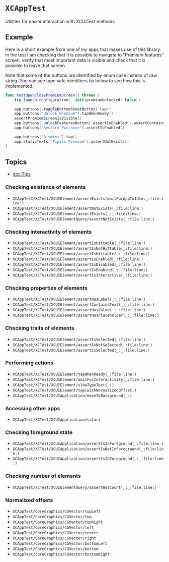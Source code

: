 # ``XCAppTest``

Utilities for easier interaction with XCUITest methods

## Example

Here is a short example from one of my apps that makes use of this library. In the test I am checking that it is possible to navigate to "Premium features" screen, verify that most important data is visible and check that it is possible to leave that screen.

Note that some of the buttons are identified by enum case instead of raw string. You can see type safe identifiers tip below to see how this is implemented.

```swift
func testOpenClosePremiumScreen() throws {
    try launch(configuration: .init(premiumUnlocked: false))

    app.buttons[.toggleBottomSheetButton].tap()
    app.buttons["Unlock Premium"].tapWhenReady()
    assertPremiumScreenIsVisible()
    app.buttons[.unlockFeaturesButton].assertIsEnabled().assertContainsText("Lifetime access")
    app.buttons["Restore Purchase"].assertIsEnabled()

    app.buttons["Dismiss"].tap()
    app.staticTexts["Pipilo Premium"].assertNotExists()
}
```

## Topics

- <doc:Tips>

### Checking existence of elements

- ``XCAppTest/XCTest/XCUIElement/assertExists(waitForAppToIdle:_:file:line:)``
- ``XCAppTest/XCTest/XCUIElement/assertNotExists(_:file:line:)``
- ``XCAppTest/XCTest/XCUIElement/assertExists(_:_:file:line:)``
- ``XCAppTest/XCTest/XCUIElementQuery/assertNotExists(_:file:line:)``

### Checking interactivity of elements

- ``XCAppTest/XCTest/XCUIElement/assertIsHittable(_:file:line:)``
- ``XCAppTest/XCTest/XCUIElement/assertIsNotHittable(_:file:line:)``
- ``XCAppTest/XCTest/XCUIElement/assertIsHittable(_:_:file:line:)``
- ``XCAppTest/XCTest/XCUIElement/assertIsEnabled(_:file:line:)``
- ``XCAppTest/XCTest/XCUIElement/assertIsDisabled(_:file:line:)``
- ``XCAppTest/XCTest/XCUIElement/assertIsEnabled(_:_:file:line:)``
- ``XCAppTest/XCTest/XCUIElement/assertIsInteractive(_:file:line:)``

### Checking properties of elements

- ``XCAppTest/XCTest/XCUIElement/assertHasLabel(_:_:file:line:)``
- ``XCAppTest/XCTest/XCUIElement/assertContainsText(_:_:file:line:)``
- ``XCAppTest/XCTest/XCUIElement/assertHasValue(_:_:file:line:)``
- ``XCAppTest/XCTest/XCUIElement/assertHasPlaceholder(_:_:file:line:)``

### Checking traits of elements

- ``XCAppTest/XCTest/XCUIElement/assertIsSelected(_:file:line:)``
- ``XCAppTest/XCTest/XCUIElement/assertIsNotSelected(_:file:line:)``
- ``XCAppTest/XCTest/XCUIElement/assertIsSelected(_:_:file:line:)``

### Performing actions

- ``XCAppTest/XCTest/XCUIElement/tapWhenReady(_:file:line:)``
- ``XCAppTest/XCTest/XCUIElement/waitForInteractivity(_:file:line:)``
- ``XCAppTest/XCTest/XCUIElement/slowTypeText(_:)``
- ``XCAppTest/XCTest/XCUIElement/tap(withNormalizedOffset:)``
- ``XCAppTest/XCTest/XCUIApplication/moveToBackground(_:)``

### Accessing other apps

- ``XCAppTest/XCTest/XCUIApplication/safari``

### Checking foreground state

- ``XCAppTest/XCTest/XCUIApplication/assertIsInForeground(_:file:line:)``
- ``XCAppTest/XCTest/XCUIApplication/assertIsNotInForeground(_:file:line:)``
- ``XCAppTest/XCTest/XCUIApplication/assertIsInForeground(_:_:file:line:)``

### Checking number of elements

- ``XCAppTest/XCTest/XCUIElementQuery/assertHasCount(_:_:file:line:)``

### Normalized offsets

- ``XCAppTest/CoreGraphics/CGVector/topLeft``
- ``XCAppTest/CoreGraphics/CGVector/top``
- ``XCAppTest/CoreGraphics/CGVector/topRight``
- ``XCAppTest/CoreGraphics/CGVector/left``
- ``XCAppTest/CoreGraphics/CGVector/center``
- ``XCAppTest/CoreGraphics/CGVector/right``
- ``XCAppTest/CoreGraphics/CGVector/bottomLeft``
- ``XCAppTest/CoreGraphics/CGVector/bottom``
- ``XCAppTest/CoreGraphics/CGVector/bottomRight``
